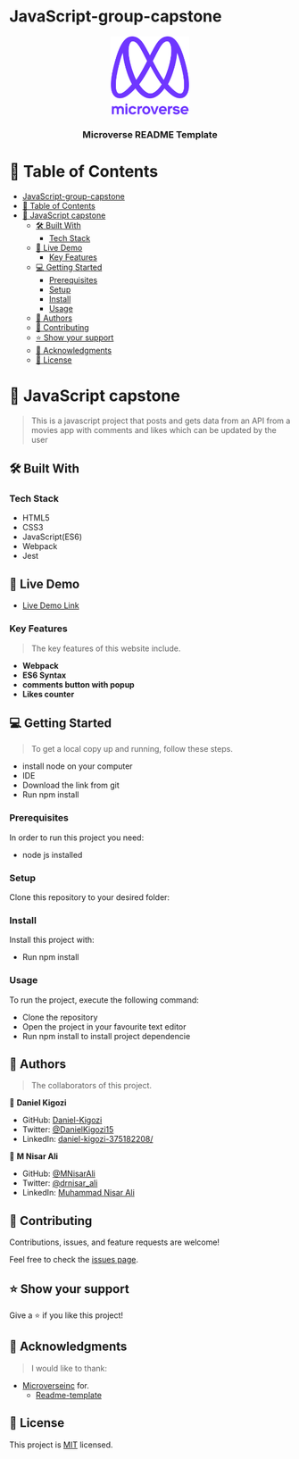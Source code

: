 # JavaScript-group-capstone
<a name="readme-top"></a>

<div align="center">

  <img src="murple_logo.png" alt="logo" width="140"  height="auto" />
  <br/>

  <h3><b>Microverse README Template</b></h3>

</div>


# 📗 Table of Contents

- [JavaScript-group-capstone](#javascript-group-capstone)
- [📗 Table of Contents](#-table-of-contents)
- [📖 JavaScript capstone ](#-javascript-capstone-)
  - [🛠 Built With ](#-built-with-)
    - [Tech Stack ](#tech-stack-)
  - [🚀 Live Demo ](#-live-demo-)
    - [Key Features ](#key-features-)
  - [💻 Getting Started ](#-getting-started-)
    - [Prerequisites](#prerequisites)
    - [Setup](#setup)
    - [Install](#install)
    - [Usage](#usage)
  - [👥 Authors ](#-authors-)
  - [🤝 Contributing ](#-contributing-)
  - [⭐️ Show your support ](#️-show-your-support-)
  - [🙏 Acknowledgments ](#-acknowledgments-)
  - [📝 License ](#-license-)

<!-- PROJECT DESCRIPTION -->

# 📖 JavaScript capstone <a name="about-project"></a>

> This is a javascript project that posts and gets data from an API from a movies app with comments and likes which can be     updated by the user 

## 🛠 Built With <a name="built-with"></a>

### Tech Stack <a name="tech-stack"></a>

- HTML5
- CSS3
- JavaScript(ES6)
- Webpack
- Jest

## 🚀 Live Demo <a name="live-demo"></a>

- [Live Demo Link](https://daniel-kigozi.github.io/JavaScript-group-capstone)

<!-- Features -->

### Key Features <a name="key-features"></a>

> The key features of this website include.

- **Webpack**
- **ES6 Syntax**
- **comments button with popup**
- **Likes counter**

<!-- GETTING STARTED -->

## 💻 Getting Started <a name="getting-started"></a>

> To get a local copy up and running, follow these steps.

- install node on your computer
- IDE
- Download the link from git
- Run npm install 

### Prerequisites

In order to run this project you need:
- node js installed

### Setup

Clone this repository to your desired folder:

### Install

Install this project with:
- Run npm install 

### Usage

To run the project, execute the following command:
- Clone the repository
- Open the project in your favourite text editor
- Run npm install to install project dependencie

<!-- AUTHORS -->

## 👥 Authors <a name="authors"></a>

> The collaborators of this project.

👤 **Daniel Kigozi**

- GitHub: [Daniel-Kigozi](https://github.com/Daniel-Kigozi)
- Twitter: [@DanielKigozi15](https://twitter.com/@DanielKigozi15)
- LinkedIn: [daniel-kigozi-375182208/](https://www.linkedin.com/in/daniel-kigozi-375182208/)

👤 **M Nisar Ali**

- GitHub: [@MNisarAli](https://github.com/MNisarAli)
- Twitter: [@drnisar_ali](https://twitter.com/drnisar_ali)
- LinkedIn: [Muhammad Nisar Ali](https://linkedin.com/in/muhammad-nisar-ali-45a865251)


<!-- CONTRIBUTING -->

## 🤝 Contributing <a name="contributing"></a>

Contributions, issues, and feature requests are welcome!

Feel free to check the [issues page](https://github.com/Daniel-Kigozi/JavaScript-group-capstone/issues).

## ⭐️ Show your support <a name="support"></a>

Give a ⭐️ if you like this project!

## 🙏 Acknowledgments <a name="acknowledgements"></a>

> I would like to thank:
- [Microverseinc](https://github.com/microverseinc) for.
  * [Readme-template](https://github.com/microverseinc/readme-template)

<!-- LICENSE -->

## 📝 License <a name="license"></a>

This project is [MIT](./LICENSE) licensed.

